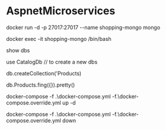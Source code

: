 # AspnetMicroservices

docker run -d -p 27017:27017 --name shopping-mongo mongo

docker exec -it shopping-mongo /bin/bash

show dbs

use CatalogDb // to create a new dbs

db.createCollection('Products)

db.Products.fing({}).pretty()

docker-compose -f .\docker-compose.yml -f.\docker-compose.override.yml up -d

docker-compose -f .\docker-compose.yml -f.\docker-compose.override.yml down